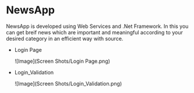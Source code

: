 # ******NewsApp******

NewsApp is developed using Web Services and .Net Framework. In this you can get breif news which are important and meaningful according to your desired category in an efficient way with source.

* Login Page
  
  ![Image](Screen Shots/Login Page.png)
  

* Login_Validation

  ![Image](Screen Shots/Login_Validation.png)
